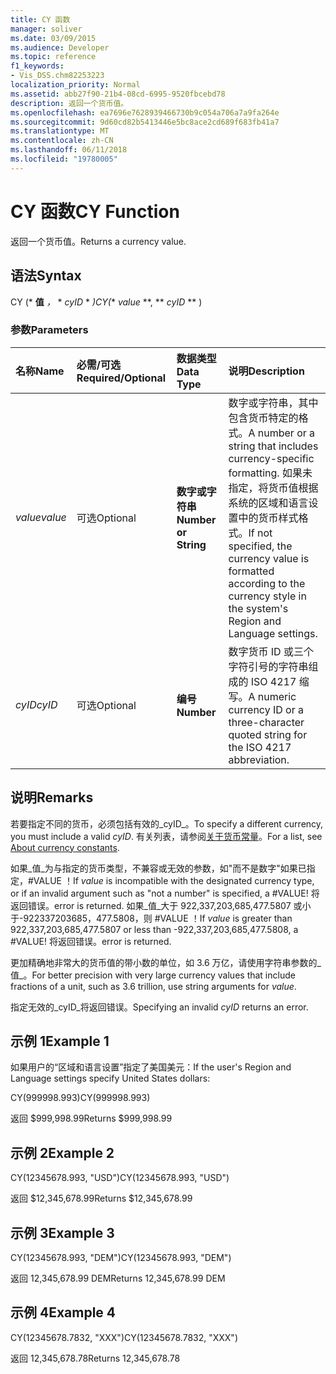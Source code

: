 ```yaml
---
title: CY 函数
manager: soliver
ms.date: 03/09/2015
ms.audience: Developer
ms.topic: reference
f1_keywords:
- Vis_DSS.chm82253223
localization_priority: Normal
ms.assetid: abb27f90-21b4-08cd-6995-9520fbcebd78
description: 返回一个货币值。
ms.openlocfilehash: ea7696e7628939466730b9c054a706a7a9fa264e
ms.sourcegitcommit: 9d60cd82b5413446e5bc8ace2cd689f683fb41a7
ms.translationtype: MT
ms.contentlocale: zh-CN
ms.lasthandoff: 06/11/2018
ms.locfileid: "19780005"
---
```

# <a name="cy-function"></a><span data-ttu-id="5a20b-103">CY 函数</span><span class="sxs-lookup"><span data-stu-id="5a20b-103">CY Function</span></span>

<span data-ttu-id="5a20b-104">返回一个货币值。</span><span class="sxs-lookup"><span data-stu-id="5a20b-104">Returns a currency value.</span></span>
  
## <a name="syntax"></a><span data-ttu-id="5a20b-105">语法</span><span class="sxs-lookup"><span data-stu-id="5a20b-105">Syntax</span></span>

<span data-ttu-id="5a20b-106">CY (* **值** *，* * *cyID* * *)</span><span class="sxs-lookup"><span data-stu-id="5a20b-106">CY(** *value* **, ** *cyID* ** )</span></span> 
  
### <a name="parameters"></a><span data-ttu-id="5a20b-107">参数</span><span class="sxs-lookup"><span data-stu-id="5a20b-107">Parameters</span></span>

|<span data-ttu-id="5a20b-108">**名称**</span><span class="sxs-lookup"><span data-stu-id="5a20b-108">**Name**</span></span>|<span data-ttu-id="5a20b-109">**必需/可选**</span><span class="sxs-lookup"><span data-stu-id="5a20b-109">**Required/Optional**</span></span>|<span data-ttu-id="5a20b-110">**数据类型**</span><span class="sxs-lookup"><span data-stu-id="5a20b-110">**Data Type**</span></span>|<span data-ttu-id="5a20b-111">**说明**</span><span class="sxs-lookup"><span data-stu-id="5a20b-111">**Description**</span></span>|
|:-----|:-----|:-----|:-----|
| <span data-ttu-id="5a20b-112">_value_</span><span class="sxs-lookup"><span data-stu-id="5a20b-112">_value_</span></span> <br/> |<span data-ttu-id="5a20b-113">可选</span><span class="sxs-lookup"><span data-stu-id="5a20b-113">Optional</span></span>  <br/> |<span data-ttu-id="5a20b-114">**数字或字符串**</span><span class="sxs-lookup"><span data-stu-id="5a20b-114">**Number or String**</span></span> <br/> |<span data-ttu-id="5a20b-115">数字或字符串，其中包含货币特定的格式。</span><span class="sxs-lookup"><span data-stu-id="5a20b-115">A number or a string that includes currency-specific formatting.</span></span> <span data-ttu-id="5a20b-116">如果未指定，将货币值根据系统的区域和语言设置中的货币样式格式。</span><span class="sxs-lookup"><span data-stu-id="5a20b-116">If not specified, the currency value is formatted according to the currency style in the system's Region and Language settings.</span></span>  <br/> |
| <span data-ttu-id="5a20b-117">_cyID_</span><span class="sxs-lookup"><span data-stu-id="5a20b-117">_cyID_</span></span> <br/> |<span data-ttu-id="5a20b-118">可选</span><span class="sxs-lookup"><span data-stu-id="5a20b-118">Optional</span></span>  <br/> |<span data-ttu-id="5a20b-119">**编号**</span><span class="sxs-lookup"><span data-stu-id="5a20b-119">**Number**</span></span> <br/> |<span data-ttu-id="5a20b-120">数字货币 ID 或三个字符引号的字符串组成的 ISO 4217 缩写。</span><span class="sxs-lookup"><span data-stu-id="5a20b-120">A numeric currency ID or a three-character quoted string for the ISO 4217 abbreviation.</span></span>  <br/> |
   
## <a name="remarks"></a><span data-ttu-id="5a20b-121">说明</span><span class="sxs-lookup"><span data-stu-id="5a20b-121">Remarks</span></span>

<span data-ttu-id="5a20b-122">若要指定不同的货币，必须包括有效的_cyID_。</span><span class="sxs-lookup"><span data-stu-id="5a20b-122">To specify a different currency, you must include a valid  _cyID_.</span></span> <span data-ttu-id="5a20b-123">有关列表，请参阅[关于货币常量](about-currency-constants.md)。</span><span class="sxs-lookup"><span data-stu-id="5a20b-123">For a list, see [About currency constants](about-currency-constants.md).</span></span>
  
<span data-ttu-id="5a20b-124">如果_值_为与指定的货币类型，不兼容或无效的参数，如"而不是数字"如果已指定，#VALUE ！</span><span class="sxs-lookup"><span data-stu-id="5a20b-124">If  _value_ is incompatible with the designated currency type, or if an invalid argument such as "not a number" is specified, a #VALUE!</span></span> <span data-ttu-id="5a20b-125">将返回错误。</span><span class="sxs-lookup"><span data-stu-id="5a20b-125">error is returned.</span></span> <span data-ttu-id="5a20b-126">如果_值_大于 922,337,203,685,477.5807 或小于-922337203685，477.5808，则 #VALUE ！</span><span class="sxs-lookup"><span data-stu-id="5a20b-126">If  _value_ is greater than 922,337,203,685,477.5807 or less than -922,337,203,685,477.5808, a #VALUE!</span></span> <span data-ttu-id="5a20b-127">将返回错误。</span><span class="sxs-lookup"><span data-stu-id="5a20b-127">error is returned.</span></span> 
  
<span data-ttu-id="5a20b-128">更加精确地非常大的货币值的带小数的单位，如 3.6 万亿，请使用字符串参数的_值_。</span><span class="sxs-lookup"><span data-stu-id="5a20b-128">For better precision with very large currency values that include fractions of a unit, such as 3.6 trillion, use string arguments for  _value_.</span></span>
  
<span data-ttu-id="5a20b-129">指定无效的_cyID_将返回错误。</span><span class="sxs-lookup"><span data-stu-id="5a20b-129">Specifying an invalid  _cyID_ returns an error.</span></span> 
  
## <a name="example-1"></a><span data-ttu-id="5a20b-130">示例 1</span><span class="sxs-lookup"><span data-stu-id="5a20b-130">Example 1</span></span>

<span data-ttu-id="5a20b-131">如果用户的“区域和语言设置”指定了美国美元：</span><span class="sxs-lookup"><span data-stu-id="5a20b-131">If the user's Region and Language settings specify United States dollars:</span></span>
  
<span data-ttu-id="5a20b-132">CY(999998.993)</span><span class="sxs-lookup"><span data-stu-id="5a20b-132">CY(999998.993)</span></span>
  
<span data-ttu-id="5a20b-133">返回 $999,998.99</span><span class="sxs-lookup"><span data-stu-id="5a20b-133">Returns $999,998.99</span></span>
  
## <a name="example-2"></a><span data-ttu-id="5a20b-134">示例 2</span><span class="sxs-lookup"><span data-stu-id="5a20b-134">Example 2</span></span>

<span data-ttu-id="5a20b-135">CY(12345678.993, "USD")</span><span class="sxs-lookup"><span data-stu-id="5a20b-135">CY(12345678.993, "USD")</span></span>
  
<span data-ttu-id="5a20b-136">返回 $12,345,678.99</span><span class="sxs-lookup"><span data-stu-id="5a20b-136">Returns $12,345,678.99</span></span>
  
## <a name="example-3"></a><span data-ttu-id="5a20b-137">示例 3</span><span class="sxs-lookup"><span data-stu-id="5a20b-137">Example 3</span></span>

<span data-ttu-id="5a20b-138">CY(12345678.993, "DEM")</span><span class="sxs-lookup"><span data-stu-id="5a20b-138">CY(12345678.993, "DEM")</span></span>
  
<span data-ttu-id="5a20b-139">返回 12,345,678.99 DEM</span><span class="sxs-lookup"><span data-stu-id="5a20b-139">Returns 12,345,678.99 DEM</span></span>
  
## <a name="example-4"></a><span data-ttu-id="5a20b-140">示例 4</span><span class="sxs-lookup"><span data-stu-id="5a20b-140">Example 4</span></span>

<span data-ttu-id="5a20b-141">CY(12345678.7832, "XXX")</span><span class="sxs-lookup"><span data-stu-id="5a20b-141">CY(12345678.7832, "XXX")</span></span>
  
<span data-ttu-id="5a20b-142">返回 12,345,678.78</span><span class="sxs-lookup"><span data-stu-id="5a20b-142">Returns 12,345,678.78</span></span>
  

